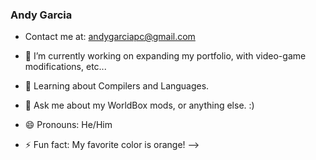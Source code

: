### Andy Garcia
- Contact me at: andygarciapc@gmail.com

- 🔭 I’m currently working on expanding my portfolio, with video-game modifications, etc...
- 🌱 Learning about Compilers and Languages.
- 💬 Ask me about my WorldBox mods, or anything else. :)
- 😄 Pronouns: He/Him
- ⚡ Fun fact: My favorite color is orange!
-->

